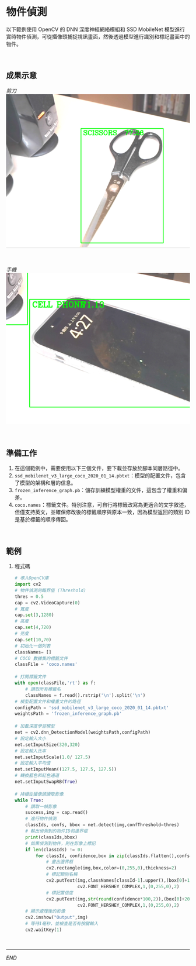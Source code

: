 # 物件偵測

以下範例使用 OpenCV 的 DNN 深度神經網絡模組和 SSD MobileNet 模型進行實時物件偵測，可從攝像頭捕捉視訊畫面，然後透過模型進行識別和標記畫面中的物件。

<br>

## 成果示意

_剪刀_
![](images/img_04.png)

<br>

_手機_
![](images/img_05.png)

<br>

## 準備工作

1. 在這個範例中，需要使用以下三個文件，要下載並存放於腳本同層路徑中。
2. `ssd_mobilenet_v3_large_coco_2020_01_14.pbtxt`：模型的配置文件，包含了模型的架構和層的信息。
3. `frozen_inference_graph.pb`：儲存訓練模型權重的文件，這包含了權重和偏差。
4. `coco.names`：標籤文件。特別注意，可自行將標籤改寫為更適合的文字敘述，但僅支持英文，並確保修改後的標籤順序與原本一致，因為模型返回的類別 ID 是基於標籤的順序傳回。

<br>

## 範例

1. 程式碼

    ```python
    # 導入OpenCV庫
    import cv2
    # 物件偵測的臨界值 (Threshold)
    thres = 0.5
    cap = cv2.VideoCapture(0)
    # 寬度
    cap.set(3,1280)
    # 高度
    cap.set(4,720)
    # 亮度
    cap.set(10,70)
    # 初始化一個列表
    classNames= []
    # COCO 數據集的標籤文件
    classFile = 'coco.names'

    # 打開標籤文件
    with open(classFile,'rt') as f:
        # 讀取所有標籤名
        classNames = f.read().rstrip('\n').split('\n')
    # 模型配置文件和權重文件的路徑
    configPath = 'ssd_mobilenet_v3_large_coco_2020_01_14.pbtxt'
    weightsPath = 'frozen_inference_graph.pb'

    # 加載深度學習模型
    net = cv2.dnn_DetectionModel(weightsPath,configPath)
    # 設定輸入大小
    net.setInputSize(320,320)
    # 設定輸入比率
    net.setInputScale(1.0/ 127.5)
    # 設定輸入平均值
    net.setInputMean((127.5, 127.5, 127.5))
    # 轉換藍色和紅色通道
    net.setInputSwapRB(True)

    # 持續從攝像頭讀取影像
    while True:
        # 讀取一幀影像
        success,img = cap.read()
        # 進行物件偵測
        classIds, confs, bbox = net.detect(img,confThreshold=thres)
        # 輸出偵測到的物件ID和邊界框
        print(classIds,bbox)
        # 如果偵測到物件，則在影像上標記
        if len(classIds) != 0:
            for classId, confidence,box in zip(classIds.flatten(),confs.flatten(),bbox):
                # 畫出邊界框
                cv2.rectangle(img,box,color=(0,255,0),thickness=2)
                # 標記類別名稱
                cv2.putText(img,classNames[classId-1].upper(),(box[0]+10,box[1]+30),
                            cv2.FONT_HERSHEY_COMPLEX,1,(0,255,0),2)
                # 標記置信度
                cv2.putText(img,str(round(confidence*100,2)),(box[0]+200,box[1]+30),
                            cv2.FONT_HERSHEY_COMPLEX,1,(0,255,0),2)
        # 顯示處理後的影像
        cv2.imshow("Output",img)
        # 等待1毫秒，並檢查是否有按鍵輸入
        cv2.waitKey(1)
    ```


<br>

---

_END_